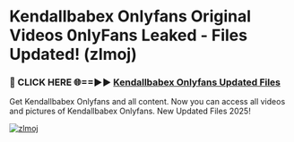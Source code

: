 # Kendallbabex Onlyfans Original Videos 0nlyFans Leaked - Files Updated! (zlmoj)

<h3>🔴 CLICK HERE 🌐==►► <a href="https://tinyurl.com/x26r9saj" rel="nofollow">Kendallbabex Onlyfans Updated Files</a></h3>

Get Kendallbabex Onlyfans and all content. Now you can access all videos and pictures of Kendallbabex Onlyfans. New Updated Files 2025!

[![zlmoj](https://i.imgur.com/LkgZPqh.gif)](https://tinyurl.com/x26r9saj)
